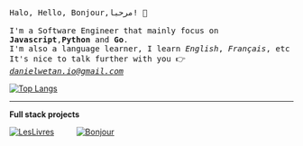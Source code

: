 <samp>Halo, Hello, Bonjour,مرحبا! :wave:
<br><br>
I'm a Software Engineer that mainly focus on **Javascript**,**Python** and **Go**.
<br>
I'm also a language learner, I learn <em>English</em>, <em>Français</em>, etc
<br>
  It's nice to talk further with you :point_right: <em>danielwetan.io@gmail.com</em>
</samp>

[![Top Langs](https://github-readme-stats.vercel.app/api/top-langs/?username=danielwetan&layout=compact&hide=html,css)](https://github.com/anuraghazra/github-readme-stats)

---

**Full stack projects**

[![LesLivres](https://github-readme-stats.vercel.app/api/pin/?username=danielwetan&repo=leslivres)](https://github.com/danielwetan/leslivres)
&nbsp;&nbsp;&nbsp;&nbsp;&nbsp;&nbsp;&nbsp;&nbsp;
[![Bonjour](https://github-readme-stats.vercel.app/api/pin/?username=danielwetan&repo=bonjour-mobile)](https://github.com/danielwetan/bonjour-mobile)
